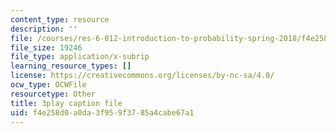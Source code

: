 ```yaml
---
content_type: resource
description: ''
file: /courses/res-6-012-introduction-to-probability-spring-2018/f4e258d0a0da3f959f3785a4cabe67a1_MvGuBQZZuLM.srt
file_size: 19246
file_type: application/x-subrip
learning_resource_types: []
license: https://creativecommons.org/licenses/by-nc-sa/4.0/
ocw_type: OCWFile
resourcetype: Other
title: 3play caption file
uid: f4e258d0-a0da-3f95-9f37-85a4cabe67a1
---
```

